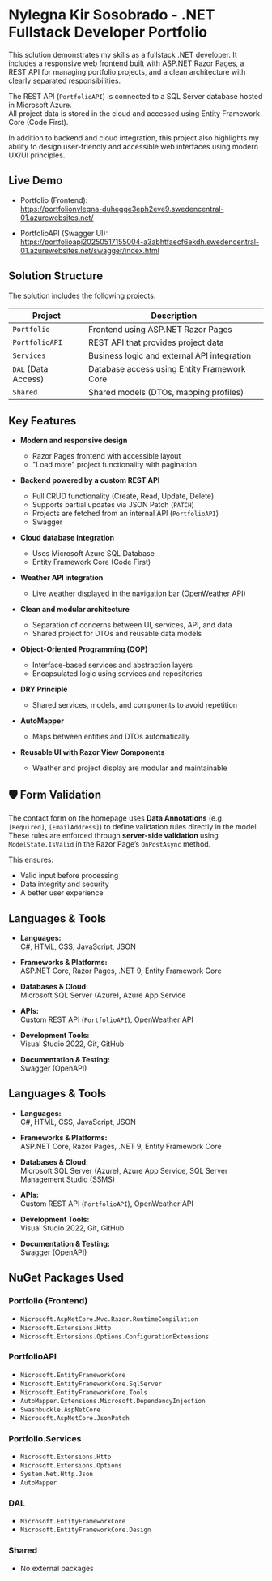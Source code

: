 # Nylegna Kir Sosobrado - .NET Fullstack Developer Portfolio

This solution demonstrates my skills as a fullstack .NET developer. It includes a responsive web frontend built with ASP.NET Razor Pages, a REST API for managing portfolio projects, and a clean architecture with clearly separated responsibilities.

The REST API (`PortfolioAPI`) is connected to a SQL Server database hosted in Microsoft Azure.  
All project data is stored in the cloud and accessed using Entity Framework Core (Code First).

In addition to backend and cloud integration, this project also highlights my ability to design user-friendly and accessible web interfaces using modern UX/UI principles.



## Live Demo

- Portfolio (Frontend):  
  https://portfolionylegna-duhegge3eph2eve9.swedencentral-01.azurewebsites.net/

- PortfolioAPI (Swagger UI):  
  https://portfolioapi20250517155004-a3abhtfaecf6ekdh.swedencentral-01.azurewebsites.net/swagger/index.html


## Solution Structure

The solution includes the following projects:

| Project                 | Description                                               |
|-------------------------|-----------------------------------------------------------|
| `Portfolio`             | Frontend using ASP.NET Razor Pages                        |
| `PortfolioAPI`          | REST API that provides project data                       |
| `Services`              | Business logic and external API integration               |
| `DAL` (Data Access)     | Database access using Entity Framework Core               |
| `Shared`                | Shared models (DTOs, mapping profiles)                    |

  ## Key Features

- **Modern and responsive design**
  - Razor Pages frontend with accessible layout
  - "Load more" project functionality with pagination

- **Backend powered by a custom REST API**
  - Full CRUD functionality (Create, Read, Update, Delete)
  - Supports partial updates via JSON Patch (`PATCH`)
  - Projects are fetched from an internal API (`PortfolioAPI`)
  - Swagger 


- **Cloud database integration**
  - Uses Microsoft Azure SQL Database
  - Entity Framework Core (Code First)

- **Weather API integration**
  - Live weather displayed in the navigation bar (OpenWeather API)

- **Clean and modular architecture**
  - Separation of concerns between UI, services, API, and data
  - Shared project for DTOs and reusable data models

- **Object-Oriented Programming (OOP)**
  - Interface-based services and abstraction layers
  - Encapsulated logic using services and repositories

- **DRY Principle**
  - Shared services, models, and components to avoid repetition

- **AutoMapper**
  - Maps between entities and DTOs automatically

- **Reusable UI with Razor View Components**
  - Weather and project display are modular and maintainable
 
## 🛡️ Form Validation

The contact form on the homepage uses **Data Annotations** (e.g. `[Required]`, `[EmailAddress]`) to define validation rules directly in the model. These rules are enforced through **server-side validation** using `ModelState.IsValid` in the Razor Page’s `OnPostAsync` method.

This ensures:

- Valid input before processing  
- Data integrity and security  
- A better user experience  
## Languages & Tools

- **Languages:**  
  C#, HTML, CSS, JavaScript, JSON

- **Frameworks & Platforms:**  
  ASP.NET Core, Razor Pages, .NET 9, Entity Framework Core

- **Databases & Cloud:**  
  Microsoft SQL Server (Azure), Azure App Service

- **APIs:**  
  Custom REST API (`PortfolioAPI`), OpenWeather API

- **Development Tools:**  
  Visual Studio 2022, Git, GitHub

- **Documentation & Testing:**  
  Swagger (OpenAPI)


## Languages & Tools

- **Languages:**  
  C#, HTML, CSS, JavaScript, JSON

- **Frameworks & Platforms:**  
  ASP.NET Core, Razor Pages, .NET 9, Entity Framework Core

- **Databases & Cloud:**  
  Microsoft SQL Server (Azure), Azure App Service, SQL Server Management Studio (SSMS)

- **APIs:**  
  Custom REST API (`PortfolioAPI`), OpenWeather API

- **Development Tools:**  
  Visual Studio 2022, Git, GitHub

- **Documentation & Testing:**  
  Swagger (OpenAPI)


## NuGet Packages Used

### Portfolio (Frontend)
- `Microsoft.AspNetCore.Mvc.Razor.RuntimeCompilation`
- `Microsoft.Extensions.Http`
- `Microsoft.Extensions.Options.ConfigurationExtensions`

### PortfolioAPI
- `Microsoft.EntityFrameworkCore`
- `Microsoft.EntityFrameworkCore.SqlServer`
- `Microsoft.EntityFrameworkCore.Tools`
- `AutoMapper.Extensions.Microsoft.DependencyInjection`
- `Swashbuckle.AspNetCore`
- `Microsoft.AspNetCore.JsonPatch`

### Portfolio.Services
- `Microsoft.Extensions.Http`
- `Microsoft.Extensions.Options`
- `System.Net.Http.Json`
- `AutoMapper`

### DAL
- `Microsoft.EntityFrameworkCore`
- `Microsoft.EntityFrameworkCore.Design`

### Shared
- No external packages


